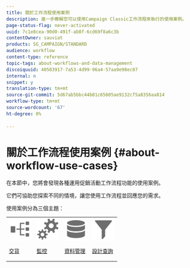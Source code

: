 ```yaml
---
title: 關於工作流程使用案例
description: 進一步瞭解您可以使用Campaign Classic工作流程來執行的使用案例。
page-status-flag: never-activated
uuid: 7c1e8cea-90d0-491f-ab8f-6cd69f8a6c3b
contentOwner: sauviat
products: SG_CAMPAIGN/STANDARD
audience: workflow
content-type: reference
topic-tags: about-workflows-and-data-management
discoiquuid: 40503917-7a53-4d99-96a4-57aa9e98ec87
internal: n
snippet: y
translation-type: tm+mt
source-git-commit: 5d67ab5bbc44b81c65605ae9132cf5a8356aa814
workflow-type: tm+mt
source-wordcount: '67'
ht-degree: 0%

---
```



# 關於工作流程使用案例 {#about-workflow-use-cases}

在本節中，您將會發現各種運用促銷活動工作流程功能的使用案例。

它們可協助您探索不同的情境，讓您使用工作流程並回應您的需求。

使用案例分為三個主題：

<table>
<tr>
<td><img src="assets/do-not-localize/icon_workflows.svg" width="60px"><p><a href="../../workflow/using/using-the-local-approval-activity.md">交貨</a></p></td><td><img src="assets/do-not-localize/icon_monitoring.svg" width="60px"><p><a href="../../workflow/using/sending-a-report-to-a-list.md">監控</a></p></td><td><img src="assets/do-not-localize/icon_manage.svg" width="60px"><p><a href="../../workflow/using/coordinating-data-updates.md">資料管理</a></p></td>
<td><img src="assets/do-not-localize/icon_filter.svg" width="60px"><p><a href="../../workflow/using/querying-recipient-table.md">設計查詢</a></p></td></tr>
</table>
